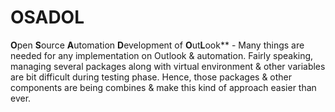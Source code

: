 # OSADOL
**O**pen **S**ource **A**utomation **D**evelopment of **O**ut**L**ook**  - Many things are needed for any implementation on Outlook &amp; automation. Fairly speaking, managing several packages along with virtual environment &amp; other variables are bit difficult during testing phase. Hence, those packages &amp; other components are being combines &amp; make this kind of approach easier than ever. 
